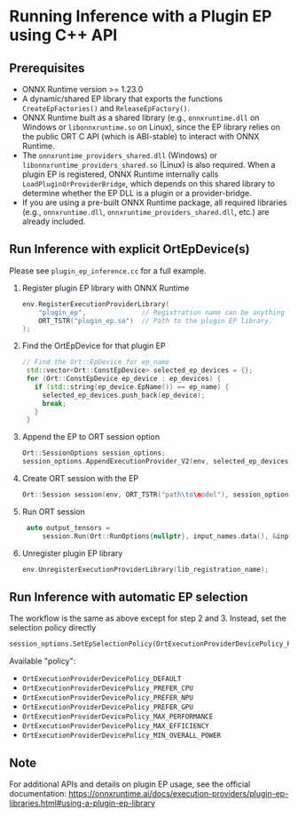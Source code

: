 # Running Inference with a Plugin EP using C++ API
## Prerequisites
- ONNX Runtime version >= 1.23.0
- A dynamic/shared EP library that exports the functions `CreateEpFactories()` and `ReleaseEpFactory()`.
- ONNX Runtime built as a shared library (e.g., `onnxruntime.dll` on Windows or `libonnxruntime.so` on Linux), since the EP library relies on the public ORT C API (which is ABI-stable) to interact with ONNX Runtime.
- The `onnxruntime_providers_shared.dll` (Windows) or `libonnxruntime_providers_shared.so` (Linux) is also required. When a plugin EP is registered, ONNX Runtime internally calls `LoadPluginOrProviderBridge`, which depends on this shared library to determine whether the EP DLL is a plugin or a provider-bridge.
- If you are using a pre-built ONNX Runtime package, all required libraries (e.g., `onnxruntime.dll`, `onnxruntime_providers_shared.dll`, etc.) are already included.

## Run Inference with explicit OrtEpDevice(s)

Please see `plugin_ep_inference.cc` for a full example.
1. Register plugin EP library with ONNX Runtime
   ````c++
   env.RegisterExecutionProviderLibrary(
       "plugin_ep",              // Registration name can be anything the application chooses.
       ORT_TSTR("plugin_ep.so")  // Path to the plugin EP library.
   );
   ````
2. Find the OrtEpDevice for that plugin EP
   ````c++
   // Find the Ort::EpDevice for ep_name
    std::vector<Ort::ConstEpDevice> selected_ep_devices = {};
    for (Ort::ConstEpDevice ep_device : ep_devices) {
      if (std::string(ep_device.EpName()) == ep_name) {
        selected_ep_devices.push_back(ep_device);
        break;
      }
    }
    ````
3. Append the EP to ORT session option
    ````c++
    Ort::SessionOptions session_options;
    session_options.AppendExecutionProvider_V2(env, selected_ep_devices, ep_options);
    ````
5. Create ORT session with the EP
    ````c++
    Ort::Session session(env, ORT_TSTR("path\to\model"), session_options);
    ````
6. Run ORT session
   ````c++
    auto output_tensors =
        session.Run(Ort::RunOptions{nullptr}, input_names.data(), &input_tensor, 1, output_names.data(), 1);
   ````
7. Unregister plugin EP library
   ````c++
   env.UnregisterExecutionProviderLibrary(lib_registration_name);
   ````


 ## Run Inference with automatic EP selection
 The workflow is the same as above except for step 2 and 3.
 Instead, set the selection policy directly 
 ````Python
 session_options.SetEpSelectionPolicy(OrtExecutionProviderDevicePolicy_PREFER_GPU);
 ````
 Available "policy":
 - `OrtExecutionProviderDevicePolicy_DEFAULT`
 - `OrtExecutionProviderDevicePolicy_PREFER_CPU`
 - `OrtExecutionProviderDevicePolicy_PREFER_NPU`
 - `OrtExecutionProviderDevicePolicy_PREFER_GPU`
 - `OrtExecutionProviderDevicePolicy_MAX_PERFORMANCE`
 - `OrtExecutionProviderDevicePolicy_MAX_EFFICIENCY`
 - `OrtExecutionProviderDevicePolicy_MIN_OVERALL_POWER`

 ## Note
 For additional APIs and details on plugin EP usage, see the official documentation:
 https://onnxruntime.ai/docs/execution-providers/plugin-ep-libraries.html#using-a-plugin-ep-library



